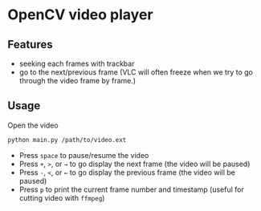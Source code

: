 # OpenCV video player

## Features

- seeking each frames with trackbar
- go to the next/previous frame (VLC will often freeze when we try to go through the video frame by frame.)

## Usage

Open the video

```sh
python main.py /path/to/video.ext
```

- Press `space` to pause/resume the video
- Press `+`, `>`, or `→` to go display the next frame (the video will be paused)
- Press `-`, `<`, or `←` to go display the previous frame (the video will be paused)
- Press `p` to print the current frame number and timestamp (useful for cutting video with `ffmpeg`)
